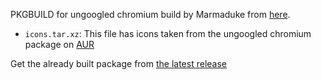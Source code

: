 PKGBUILD for ungoogled chromium build by Marmaduke from [here](https://chromium.woolyss.com/).

- `icons.tar.xz`: This file has icons taken from the ungoogled chromium package on [AUR](https://aur.archlinux.org/packages/ungoogled-chromium)

Get the already built package from [the latest release](https://github.com/icebarf/ungoogled-chromium-marmaduke/releases/latest)
